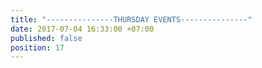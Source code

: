 ```yaml
---
title: "---------------THURSDAY EVENTS---------------"
date: 2017-07-04 16:33:00 +07:00
published: false
position: 17
---
```


